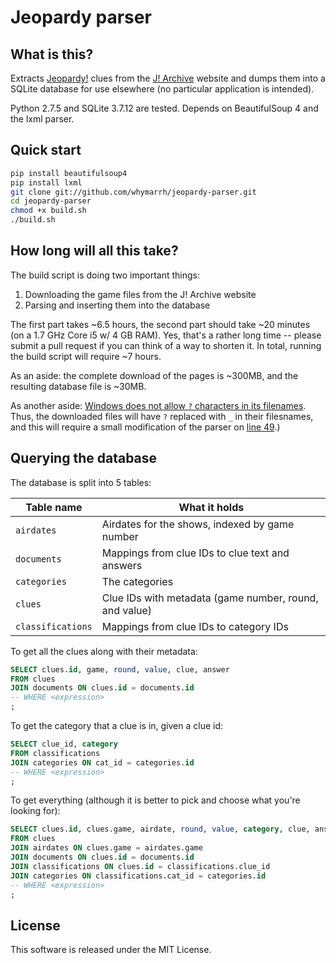 Jeopardy parser
===============

What is this?
-------------

Extracts [Jeopardy!] clues from the [J! Archive] website and dumps them into a SQLite database for use elsewhere (no particular application is intended).

Python 2.7.5 and SQLite 3.7.12 are tested. Depends on BeautifulSoup 4 and the lxml parser.

Quick start
-----------

```bash
pip install beautifulsoup4
pip install lxml
git clone git://github.com/whymarrh/jeopardy-parser.git
cd jeopardy-parser
chmod +x build.sh
./build.sh
```

How long will all this take?
----------------------------

The build script is doing two important things:

1. Downloading the game files from the J! Archive website
2. Parsing and inserting them into the database

The first part takes ~6.5 hours, the second part should take ~20 minutes (on a 1.7 GHz Core i5 w/ 4 GB RAM). Yes, that's a rather long time -- please submit a pull request if you can think of a way to shorten it. In total, running the build script will require ~7 hours.

As an aside: the complete download of the pages is ~300MB, and the resulting database file is ~30MB.

As another aside: [Windows does not allow `?` characters in its filenames][1]. Thus, the downloaded files will have `?` replaced with `_` in their filesnames, and this will require a small modification of the parser on [line 49][2].)

Querying the database
---------------------

The database is split into 5 tables:

| Table name        | What it holds                                          |
| ----------------- | ------------------------------------------------------ |
| `airdates`        | Airdates for the shows, indexed by game number         |
| `documents`       | Mappings from clue IDs to clue text and answers        |
| `categories`      | The categories                                         |
| `clues`           | Clue IDs with metadata (game number, round, and value) |
| `classifications` | Mappings from clue IDs to category IDs                 |

To get all the clues along with their metadata:

```sql
SELECT clues.id, game, round, value, clue, answer
FROM clues
JOIN documents ON clues.id = documents.id
-- WHERE <expression>
;
```

To get the category that a clue is in, given a clue id:

```sql
SELECT clue_id, category
FROM classifications
JOIN categories ON cat_id = categories.id
-- WHERE <expression>
;
```

To get everything (although it is better to pick and choose what you're looking for):

```sql
SELECT clues.id, clues.game, airdate, round, value, category, clue, answer
FROM clues
JOIN airdates ON clues.game = airdates.game
JOIN documents ON clues.id = documents.id
JOIN classifications ON clues.id = classifications.clue_id
JOIN categories ON classifications.cat_id = categories.id
-- WHERE <expression>
;
```

License
-------

This software is released under the MIT License.

  [Jeopardy!]:http://www.jeopardy.com/
  [J! Archive]:http://j-archive.com/
  [1]:http://msdn.microsoft.com/en-us/library/windows/desktop/aa365247(v=vs.85).aspx#naming_conventions
  [2]:https://github.com/whymarrh/jeopardy-parser/blob/master/parser.py#L49
